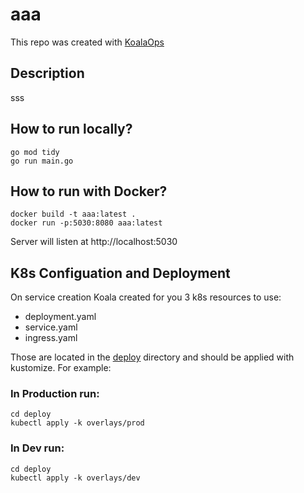 # aaa

This repo was created with [KoalaOps](https://app.koalaops.com/)

## Description

sss

## How to run locally?

```
go mod tidy
go run main.go
```

## How to run with Docker?

```
docker build -t aaa:latest .
docker run -p:5030:8080 aaa:latest
```

Server will listen at http://localhost:5030

## K8s Configuation and Deployment

On service creation Koala created for you 3 k8s resources to use:

- deployment.yaml
- service.yaml
- ingress.yaml

Those are located in the [deploy](deploy) directory and should be applied with kustomize. For example:

### In Production run: 

```
cd deploy
kubectl apply -k overlays/prod
```

### In Dev run: 

```
cd deploy
kubectl apply -k overlays/dev
```

